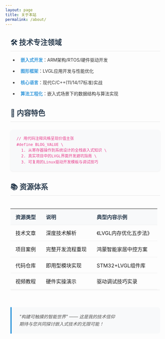 ```yaml
---
layout: page
title: 关于本站
permalink: /about/
---
```


<div class="about-container">
  <section class="about-section">
    <h2 class="about-title">🛠️ 技术专注领域</h2>
    <ul class="tech-list">
      <li><strong>嵌入式开发</strong>：ARM架构/RTOS/硬件驱动开发</li>
      <li><strong>图形框架</strong>：LVGL应用开发与性能优化</li>
      <li><strong>核心语言</strong>：现代C/C++(11/14/17标准)实战</li>
      <li><strong>算法工程化</strong>：嵌入式场景下的数据结构与算法实现</li>
    </ul>
  </section>

  <section class="about-section">
    <h2 class="about-title">🚀 内容特色</h2>
    <div class="code-block">
      <pre><code>// 用代码注释风格呈现价值主张
#define BLOG_VALUE \  
  1. 从寄存器操作到系统设计的全栈嵌入式知识 \  
  2. 真实项目中的LVGL界面开发避坑指南 \  
  3. 可复用的Linux驱动开发模板与调试技巧</code></pre>
    </div>
  </section>

  <section class="about-section">
    <h2 class="about-title">📚 资源体系</h2>
    <div class="resource-table">
      <table>
        <thead>
          <tr>
            <th>资源类型</th>
            <th>说明</th>
            <th>典型内容示例</th>
          </tr>
        </thead>
        <tbody>
          <tr>
            <td>技术文章</td>
            <td>深度技术解析</td>
            <td>《LVGL内存优化五步法》</td>
          </tr>
          <tr>
            <td>项目案例</td>
            <td>完整开发流程重现</td>
            <td>鸿蒙智能家居中控方案</td>
          </tr>
          <tr>
            <td>代码仓库</td>
            <td>即用型模块实现</td>
            <td>STM32+LVGL组件库</td>
          </tr>
          <tr>
            <td>视频教程</td>
            <td>硬件实操演示</td>
            <td>驱动调试技巧实录</td>
          </tr>
        </tbody>
      </table>
    </div>
  </section>

  <blockquote class="about-quote">
    "构建可触摸的智能世界" —— 这是我的技术信仰<br>
    期待与您共同探讨嵌入式技术的无限可能！
  </blockquote>
</div>

<style>
/* 基础容器样式 */
.about-container {
  max-width: 900px;
  margin: 0 auto;
  padding: 0rem 1rem;
  color: #333;
  line-height: 1.6;
}

/* 标题样式 */
.about-title {
  color: #2c3e50;
  margin: 2rem 0 1rem;
  padding-bottom: 0.5rem;
  border-bottom: 2px solid #f0f0f0;
  font-size: 1.4rem;
}

/* 技术列表样式 */
.tech-list {
  padding-left: 1.5rem;
  margin: 1rem 0;
}

.tech-list li {
  margin-bottom: 0.8rem;
  padding-left: 0.5rem;
}

.tech-list strong {
  color: #3498db;
}

/* 代码块样式 */
.code-block {
  background: #f8f9fa;
  border-radius: 8px;
  padding: 1.2rem;
  margin: 1.5rem 0;
  overflow-x: auto;
  box-shadow: 0 2px 4px rgba(0,0,0,0.05);
}

.code-block pre {
  margin: 0;
  font-family: 'SFMono-Regular', Consolas, 'Liberation Mono', Menlo, monospace;
  font-size: 0.9rem;
  line-height: 1.5;
  color: #e83e8c;
}

/* 表格样式 */
.resource-table {
  margin: 1.5rem 0;
  overflow-x: auto;
}

.resource-table table {
  width: 100%;
  border-collapse: collapse;
  box-shadow: 0 2px 5px rgba(0,0,0,0.05);
}

.resource-table th,
.resource-table td {
  padding: 0.8rem 1rem;
  text-align: left;
  border-bottom: 1px solid #eee;
}

.resource-table th {
  background-color: #f8f9fa;
  font-weight: 600;
  color: #2c3e50;
}

.resource-table tr:hover {
  background-color: #f5f7fa;
}

/* 引用样式 */
.about-quote {
  margin: 2.5rem 0;
  padding: 1.2rem 1.5rem;
  background: #f8f9fa;
  border-left: 4px solid #3498db;
  color: #555;
  font-style: italic;
  border-radius: 0 8px 8px 0;
}

/* 响应式设计 */
@media (max-width: 768px) {
  .about-container {
    padding: 1rem;
  }
  
  .resource-table th,
  .resource-table td {
    padding: 0.6rem;
    font-size: 0.9rem;
  }
  
  .code-block {
    padding: 1rem;
  }
}
</style>